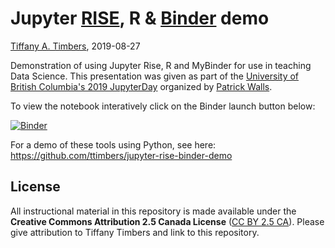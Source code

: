 # Jupyter [RISE](https://rise.readthedocs.io/), R & [Binder](https://mybinder.org/) demo
[Tiffany A. Timbers](https://www.tiffanytimbers.com/), 2019-08-27

Demonstration of using Jupyter Rise, R and MyBinder for use in teaching Data Science. This presentation was given as part of the [University of British Columbia's 2019 JupyterDay](https://github.com/patrickwalls/jupyterday2019) organized by [Patrick Walls](https://github.com/patrickwalls).

To view the notebook interatively click on the Binder launch button below:

[![Binder](https://mybinder.org/badge_logo.svg)](https://mybinder.org/v2/gh/ttimbers/jupyter-rise-binder-demo_r/master?filepath=jupyter-rise-binder-demo_r.ipynb)


For a demo of these tools using Python, see here: https://github.com/ttimbers/jupyter-rise-binder-demo

## License
All instructional material in this repository is made available under the **Creative Commons Attribution 2.5 Canada License** ([CC BY 2.5 CA](https://creativecommons.org/licenses/by/2.5/ca/)). Please give attribution to Tiffany Timbers and link to this repository.
